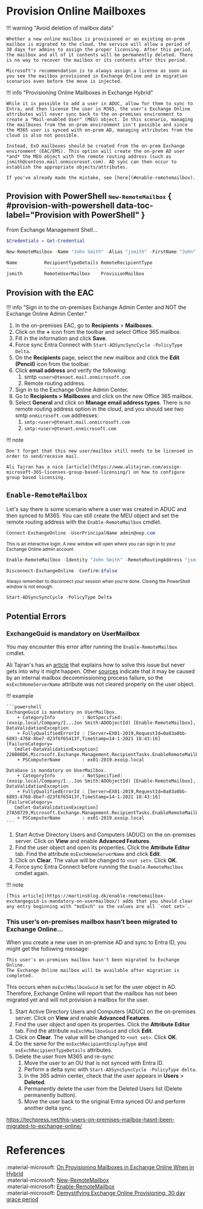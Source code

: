 # Provision Online Mailboxes

!!! warning "Avoid deletion of mailbox data"

    Whether a new online mailbox is provisioned or an existing on-prem mailbox is migrated to the cloud, the service will allow a period of 30 days for admins to assign the proper licensing. After this period, the mailbox and all of it contents will be permanently deleted. There is no way to recover the mailbox or its contents after this period.
    
    Microsoft's recommendation is to always assign a license as soon as you see the mailbox provisioned in Exchange Online and in migration scenarios even before the move is injected.

!!! info "Provisioning Online Mailboxes in Exchange Hybrid"

    While it is possible to add a user in ADUC, allow for them to sync to Entra, and then license the user in M365, the user's Exchange Online attributes will never sync back to the on-premises environment to create a "Mail-enabled User" (MEU) object. In this scenario, managing the mailboxes from the on-prem environment isn't possible and since the M365 user is synced with on-prem AD, managing attributes from the cloud is also not possible. 

    Instead, ExO mailboxes should be created from the on-prem Exchange environment (EAC/EMS). This option will create the on-prem AD user *and* the MEU object with the remote routing address (such as jsmith@contoso.mail.onmicorosot.com). AD sync can then occur to establish the appropriate objects/attributes.

    If you've already made the mistake, see [here](#enable-remotemailbox). 

## Provision with PowerShell <small>`New-RemoteMailbox`</small> { #provision-with-powershell data-toc-label="Provision with PowerShell" }

From Exchange Management Shell...

```powershell title="1. Set a password for the new user"
$Credentials = Get-Credential
```

```powershell title="2. Provision the mailbox with New-RemoteMailbox"
New-RemoteMailbox -Name "John Smith" -Alias "jsmith" -FirstName "John" -LastName "Smith" -UserPrincipalName "jsmith@nep.com" -RemoteRoutingAddress "jsmith@nep.mail.onmicrosoft.com" -Password $Credentials.Password
```

```powershell title="3. Inspect the output"
Name          RecipientTypeDetails RemoteRecipientType
----          -------------------- -------------------
jsmith        RemoteUserMailbox    ProvisionMailbox
```

## Provision with the EAC

!!! info "Sign in to the on-premises Exchange Admin Center and NOT the Exchange Online Admin Center."

1. In the on-premises EAC, go to **Recipients** > **Mailboxes**.
2. Click on the **+** icon from the toolbar and select Office 365 mailbox.
3. Fill in the information and click **Save**.
4. Force sync Entra Connect with `Start-ADSyncSyncCycle -PolicyType Delta`.
5. On the **Recipients** page, select the new mailbox and click the **Edit (Pencil)** icon from the toolbar.
6. Click **email address** and verify the following:
    1. smtp `<user>@tenant.mail.onmicrosoft.com`
    2. Remote routing address.
7. Sign in to the Exchange Online Admin Center.
8. Go to **Recipients > Mailboxes** and click on the new Office 365 mailbox.
9. Select **General** and click on **Manage email address types**. There is no remote routing address option in the cloud, and you should see two smtp `onmicrosoft.com` addresses:
    1. `smtp:<user>@tenant.mail.onmicrosoft.com`
    2. `smtp:<user>@tenant.onmicrosoft.com`

!!! note

    Don't forget that this new user/mailbox still needs to be licensed in order to send/receive mail. 
    
    Ali Tajran has a nice [article](https://www.alitajran.com/assign-microsoft-365-licenses-group-based-licensing/) on how to configure group based licensing.

## `Enable-RemoteMailbox`

Let's say there is some scenario where a user was created in ADUC and then synced to M365. You can still create the MEU object and set the remote routing address with the `Enable-RemoteMailbox` cmdlet.

```powershell title="1. Connect to Exchange Online PowerShell"
Connect-ExchangeOnline -UserPrincipalName admin@nep.com
```

<small>This is an interactive login. A new window will open where you can sign in to your Exchange Online admin account.</small>

```powershell title="2. Run Enable-RemoteMailbox"
Enable-RemoteMailbox -Identity "John Smith" -RemoteRoutingAddress "jsmith@nep.mail.onmicrosoft.com" -Alias "jsmith" -DisplayName "John Smith"
```

```powershell title="3. Disconnect from Exchange Online PowerShell"
Disconnect-ExchangeOnline -Confirm:$false
```

<small>Always remember to disconnect your session when you're done. Closing the PowerShell window is not enough.</small>

```powershell title="4. Force sync Entra Connect"
Start-ADSyncSyncCycle -PolicyType Delta
```

## Potential Errors 

### ExchangeGuid is mandatory on UserMailbox

You may encounter this error after running the `Enable-RemoteMailbox` cmdlet.

Ali Tajran's has an [article](https://www.alitajran.com/enable-remotemailbox-exchangeguid-is-mandatory-on-usermailbox/) that explains how to solve this issue but never gets into why it might happen. Other [sources](https://www.mistercloudtech.com/2017/02/06/fixing-the-exchangeguid-is-mandatory-on-usermailbox-issue/) indicate that it may be caused by an internal mailbox decommissioning process failure, so the `msExchHomeServerName` attribute was not cleared properly on the user object.

!!! example

    ```powershell
    ExchangeGuid is mandatory on UserMailbox.
        + CategoryInfo          : NotSpecified: (exoip.local/Company/I...Jon Smith:ADObjectId) [Enable-RemoteMailbox], DataValidationException
        + FullyQualifiedErrorId : [Server=EX01-2019,RequestId=0a83a0bb-6893-4768-8be7-d23f6f65413f,TimeStamp=14-1-2021 18:43:16] [FailureCategory=
       Cmdlet-DataValidationException] 228B08D6,Microsoft.Exchange.Management.RecipientTasks.EnableRemoteMailbox
        + PSComputerName        : ex01-2019.exoip.local

    Database is mandatory on UserMailbox.
        + CategoryInfo          : NotSpecified: (exoip.local/Company/I...Jon Smith:ADObjectId) [Enable-RemoteMailbox], DataValidationException
        + FullyQualifiedErrorId : [Server=EX01-2019,RequestId=0a83a0bb-6893-4768-8be7-d23f6f65413f,TimeStamp=14-1-2021 18:43:16] [FailureCategory=
       Cmdlet-DataValidationException] 27A58729,Microsoft.Exchange.Management.RecipientTasks.EnableRemoteMailbox
        + PSComputerName        : ex01-2019.exoip.local
    ```

1. Start Active Directory Users and Computers (ADUC) on the on-premises server. Click on **View** and enable **Advanced Features**.
2. Find the user object and open its properties. Click the **Attribute Editor** tab. Find the attribute `msExchHomeServerName` and click **Edit**.
3. Click on **Clear**. The value will be changed to `<not set>`. Click **OK**.
4. Force sync Entra Connect before running the `Enable-RemoteMailbox` cmdlet again.

!!! note

    [This article](https://martinsblog.dk/enable-remotemailbox-exchangeguid-is-mandatory-on-usermailbox/) adds that you should clear any entry beginning with "msExch" so the values are all `<not set>`.

### This user’s on-premises mailbox hasn’t been migrated to Exchange Online...

When you create a new user in on-premise AD and sync to Entra ID, you might get the following message:

```
This user's on-premises mailbox hasn't been migrated to Exchange Online. 
The Exchange Online mailbox will be available after migration is completed.
```

This occurs when `msExchMailboxGuid` is set for the user object in AD. Therefore, Exchange Online will report that the mailbox has not been migrated yet and will not provision a mailbox for the user.

1. Start Active Directory Users and Computers (ADUC) on the on-premises server. Click on **View** and enable **Advanced Features**.
2. Find the user object and open its properties. Click the **Attribute Editor** tab. Find the attribute `msExchMailboxGuid` and click **Edit**.
3. Click on **Clear**. The value will be changed to `<not set>`. Click **OK**.
4. Do the same for the `msExchRecipientDisplayType` and `msExchRecipientTypeDetails` attributes.
5. Delete the user from M365 and re-sync
    1. Move the user to an OU that is not synced with Entra ID.
    2. Perform a delta sync with `Start-ADSyncSyncCycle -PolicyType delta`.
    3. In the 365 admin center, check that the user appears in **Users** > **Deleted**.
    4. Permanently delete the user from the Deleted Users list (Delete permanently button).
    5. Move the user back to the original Entra synced OU and perform another delta sync.

<https://techpress.net/this-users-on-premises-mailbox-hasnt-been-migrated-to-exchange-online/>

# References

:material-microsoft: [On Provisioning Mailboxes in Exchange Online When in Hybrid](https://techcommunity.microsoft.com/blog/exchange/on-provisioning-mailboxes-in-exchange-online-when-in-hybrid/1406335)<br>
:material-microsoft: [New-RemoteMailbox](https://learn.microsoft.com/en-us/powershell/module/exchange/new-remotemailbox?view=exchange-ps)<br>
:material-microsoft: [Enable-RemoteMailbox](https://learn.microsoft.com/en-us/powershell/module/exchange/enable-remotemailbox?view=exchange-ps)<br>
:material-microsoft: [Demystifying Exchange Online Provisioning: 30 day grace period](https://techcommunity.microsoft.com/blog/exchange/demystifying-exchange-online-provisioning-architecture-exchange-object-types-and/4204206)